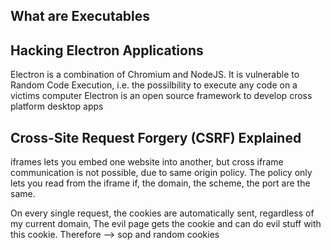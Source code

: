 ## What are Executables

## Hacking Electron Applications

Electron is a combination of Chromium and NodeJS. 
It is vulnerable to Random Code Execution, i.e. the possilbility to execute any code on a victims computer
Electron is an open source framework to develop cross platform desktop apps

## Cross-Site Request Forgery (CSRF) Explained

iframes lets you embed one website into another, but cross iframe communication is not possible, due to same origin policy.
The policy only lets you read from the iframe if, the domain, the scheme, the port are the same.

On every single request, the cookies are automatically sent, regardless of my current domain, 
The evil page gets the cookie and can do evil stuff with this cookie.
Therefore --> sop and random cookies

